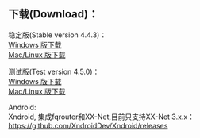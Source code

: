 
## 下载(Download)：
稳定版(Stable version 4.4.3)：  
[Windows 版下载](https://github.com/XX-net/XX-Net/releases/download/4.4.3/XX-Net-windows-4.4.3.7z)   
[Mac/Linux 版下载](https://github.com/XX-net/XX-Net/archive/4.4.3.zip)  


测试版(Test version 4.5.0)：  
[Windows 版下载](https://github.com/XX-net/XX-Net/releases/download/4.5.0/XX-Net-windows-4.5.0.7z)   
[Mac/Linux 版下载](https://github.com/XX-net/XX-Net/archive/4.5.0.zip)  


Android:  
Xndroid, 集成fqrouter和XX-Net,目前只支持XX-Net 3.x.x：
https://github.com/XndroidDev/Xndroid/releases
